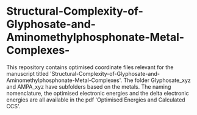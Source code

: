 # Structural-Complexity-of-Glyphosate-and-Aminomethylphosphonate-Metal-Complexes-

This repository contains optimised coordinate files relevant for the manuscript titled 'Structural-Complexity-of-Glyphosate-and-Aminomethylphosphonate-Metal-Complexes'.
The folder Glyphosate_xyz and AMPA_xyz have subfolders based on the metals. The naming nomenclature, the optimised electronic energies and the delta electronic energies are all available in the pdf 'Optimised Energies and Calculated CCS'.
